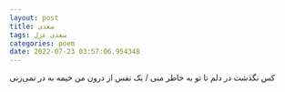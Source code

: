 ```yaml
---
layout: post
title: سعدی
tags: سعدی غزل
categories: poem
date: 2022-07-23 03:57:06.954348
---
```


کس نگذشت در دلم تا تو به خاطر منی / یک نفس از درون من خیمه به در نمی‌زنی